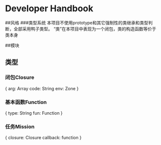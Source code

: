 Developer Handbook
==================
##风格
###类型系统
本项目不使用prototype和其它强制性的类继承和类型判断，全部采用鸭子类型。
“类”在本项目中表现为一个闭包，类的构造函数等价于类本身

##模块


## 类型

### 闭包Closure
{
	arg: Array
	code: String
	env: Zone
}

### 基本函数Function
{
	type: String
	fun: Function
}

### 任务Mission
{
	closure: Closure
	callback: function
}
